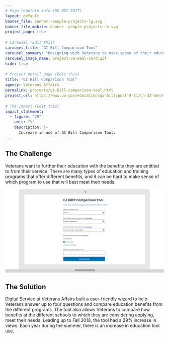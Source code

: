 ```yaml
---
# Page template info (DO NOT EDIT)
layout: default
banner_file: banner--people-projects-lg.svg
banner_file_mobile: banner--people-projects-sm.svg
project_page: true

# Carousel (Edit this)
carousel_title: "GI Bill Comparison Tool"
carousel_summary: "Designing with Veterans to make sense of their education and training benefits."
carousel_image_name: project-va-seal-card.gif
hide: true

# Project detail page (Edit this)
title: "GI Bill Comparison Tool"
agency: Veterans Affairs
permalink: projects/gi-bill-comparison-tool.html
project_url: https://www.va.gov/education/gi-bill/post-9-11/ch-33-benefit

# The Impact (Edit this)
impact_statement:
  - figure: "29"
    unit: "%"
    description: |-
      Increase in use of GI Bill Comparison Tool.
---
```


## The Challenge

Veterans want to further their education with the benefits they are entitled to from their service. There are many types of education and training programs that offer different benefits, and it can be hard to make sense of which program to use that will best meet their needs.

![](../images/project-va-gi-bill-comparison-ui.gif)

## The Solution

Digital Service at Veterans Affairs built a user-friendly wizard to help Veterans answer up to four questions and compare education benefits from the different programs. The tool also allows Veterans to compare how benefits at the different schools to which they are considering applying, meet their needs. Leading up to Fall 2018, the tool had a 29% increase in views. Each year during the summer, there is an increase in education tool use.
